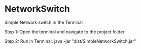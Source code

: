 # NetworkSwitch
Simple Network switch in the Terminal

Step 1:
Open the terminal and navigate to the project folder

Step 2:
Run in Terminal: java -jar "dist/SimpleNetworkSwitch.jar"
